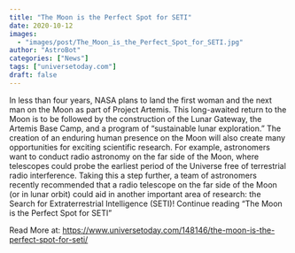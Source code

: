 ```yaml
---
title: "The Moon is the Perfect Spot for SETI"
date: 2020-10-12
images:
  - "images/post/The_Moon_is_the_Perfect_Spot_for_SETI.jpg"
author: "AstroBot"
categories: ["News"]
tags: ["universetoday.com"]
draft: false
---
```


In less than four years, NASA plans to land the first woman and the next man on the Moon as part of Project Artemis. This long-awaited return to the Moon is to be followed by the construction of the Lunar Gateway, the Artemis Base Camp, and a program of “sustainable lunar exploration.” The creation of an enduring human presence on the Moon will also create many opportunities for exciting scientific research. For example, astronomers want to conduct radio astronomy on the far side of the Moon, where telescopes could probe the earliest period of the Universe free of terrestrial radio interference. Taking this a step further, a team of astronomers recently recommended that a radio telescope on the far side of the Moon (or in lunar orbit) could aid in another important area of research: the Search for Extraterrestrial Intelligence (SETI)! Continue reading “The Moon is the Perfect Spot for SETI” 

Read More at: https://www.universetoday.com/148146/the-moon-is-the-perfect-spot-for-seti/

